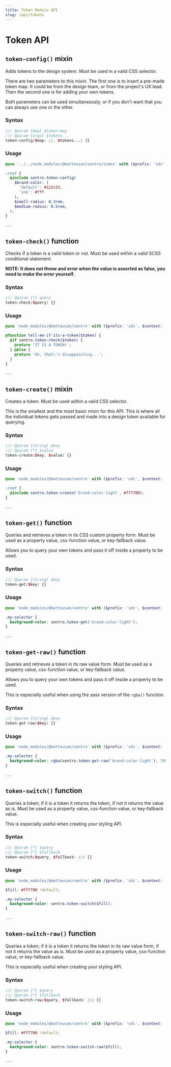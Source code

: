 ```yaml
---
title: Token Module API
slug: /api/tokens
---
```


# Token API

## `token-config()` mixin

Adds tokens to the design system. Must be used in a valid CSS selector.

There are two parameters to this mixin. The first one is to insert a pre-made token map. It could be from the design
team, or from the project's UX lead. Then the second one is for adding your own tokens.

Both parameters can be used simultaneously, or if you don't want that you can always use one or the other.

### Syntax

```scss
/// @param {map} $token-map
/// @param {args} $tokens...
token-config($map: (), $tokens...) {}
```

### Usage

```scss
@use '../../node_modules/@matteusan/sentro/index' with ($prefix: 'sdc', $context: 'theme');

:root {
  @include sentro.token-config(
    $brand-color: (
      'default': #122c53,
      'ink': #fff
    ),
    $small-radius: 0.3rem,
    $medium-radius: 0.5rem,
  );
}

...
```

## `token-check()` function

Checks if a token is a valid token or not. Must be used within a valid SCSS conditional statement.

**NOTE: It does not throw and error when the value is asserted as false, you need to make the error yourself.**

### Syntax

```scss
/// @param {*} query
token-check($query) {}
```

### Usage

```scss
@use 'node_modules/@matteusan/sentro' with ($prefix: 'sdc', $context: 'theme');

@function tell-me-if-its-a-token($token) {
  @if sentro.token-check($token) {
    @return 'IT IS A TOKEN!';
  } @else {
    @return 'Oh, that\'s disappointing...';
  }
}

...
```

## `token-create()` mixin

Creates a token. Must be used within a valid CSS selector.

This is the smallest and the most basic mixin for this API. This is where all the individual tokens gets passed and made
into a design token available for querying.

### Syntax

```scss
/// @param {string} $key
/// @param {*} $value
token-create($key, $value) {}
```

### Usage

```scss
@use 'node_modules/@matteusan/sentro' with ($prefix: 'sdc', $context: 'theme');

:root {
  @include sentro.token-create('brand-color-light', #ff7700);
}

...
```

## `token-get()` function

Queries and retrieves a token in its CSS custom property form. Must be used as a property value, css-function value, or
key-fallback value.

Allows you to query your own tokens and pass it off inside a property to be used.

### Syntax

```scss
/// @param {string} $key
token-get($key) {}
```

### Usage

```scss
@use 'node_modules/@matteusan/sentro' with ($prefix: 'sdc', $context: 'theme');

.my-selector {
  background-color: sentro.token-get('brand-color-light');
}

...
```

## `token-get-raw()` function

Queries and retrieves a token in its raw value form. Must be used as a property value, css-function value, or
key-fallback value.

Allows you to query your own tokens and pass it off inside a property to be used.

This is especially useful when using the sass version of the `rgba()` function.

### Syntax

```scss
/// @param {string} $key
token-get-raw($key) {}
```

### Usage

```scss
@use 'node_modules/@matteusan/sentro' with ($prefix: 'sdc', $context: 'theme');

.my-selector {
  background-color: rgba(sentro.token-get-raw('brand-color-light'), 70%);
}

...
```

## `token-switch()` function

Queries a token; if it is a token it returns the token, if not it returns the value as is. Must be used as a property
value, css-function value, or key-fallback value.

This is especially useful when creating your styling API.

### Syntax
```scss
/// @param {*} $query
/// @param {*} $fallback
token-switch($query, $fallback: ()) {}
```
### Usage
```scss
@use 'node_modules/@matteusan/sentro' with ($prefix: 'sdc', $context: 'theme');

$fill: #ff7700 !default;

.my-selector {
  background-color: sentro.token-switch($fill);
}

...
```

## `token-switch-raw()` function

Queries a token; if it is a token it returns the token in its raw value form, if not it returns the value as is. Must be
used as a property value, css-function value, or key-fallback value.

This is especially useful when creating your styling API.

### Syntax

```scss
/// @param {*} $query
/// @param {*} $fallback
token-switch-raw($query, $fallback: ()) {}
```

### Usage

```scss
@use 'node_modules/@matteusan/sentro' with ($prefix: 'sdc', $context: 'theme');

$fill: #ff7700 !default;

.my-selector {
  background-color: sentro.token-switch-raw($fill);
}

...
```